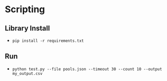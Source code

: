 # Scripting

## Library Install
- `pip install -r requirements.txt`

## Run
- `python test.py --file pools.json --timeout 30 --count 10 --output my_output.csv`
